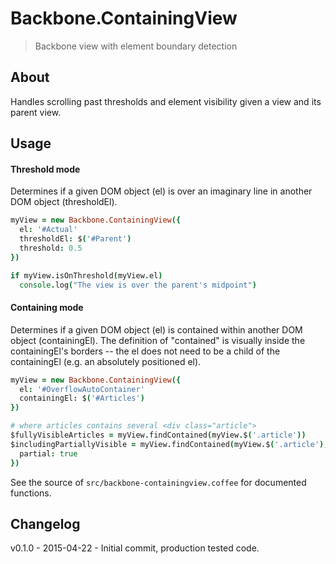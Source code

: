# Backbone.ContainingView

> Backbone view with element boundary detection

## About

Handles scrolling past thresholds and element visibility given a view and its
parent view.

## Usage

#### Threshold mode

Determines if a given DOM object (el) is over an imaginary line in another DOM
object (thresholdEl).

```coffeescript
myView = new Backbone.ContainingView({
  el: '#Actual'
  thresholdEl: $('#Parent')
  threshold: 0.5
})

if myView.isOnThreshold(myView.el)
  console.log("The view is over the parent's midpoint")
```

#### Containing mode

Determines if a given DOM object (el) is contained within another DOM object
(containingEl). The definition of "contained" is visually inside the
containingEl's borders -- the el does not need to be a child of the
containingEl (e.g. an absolutely positioned el).

```coffeescript
myView = new Backbone.ContainingView({
  el: '#OverflowAutoContainer'
  containingEl: $('#Articles')
})

# where articles contains several <div class="article">
$fullyVisibleArticles = myView.findContained(myView.$('.article'))
$includingPartiallyVisible = myView.findContained(myView.$('.article'), {
  partial: true
})
```

See the source of `src/backbone-containingview.coffee` for documented
functions.

## Changelog

v0.1.0 - 2015-04-22 - Initial commit, production tested code.

